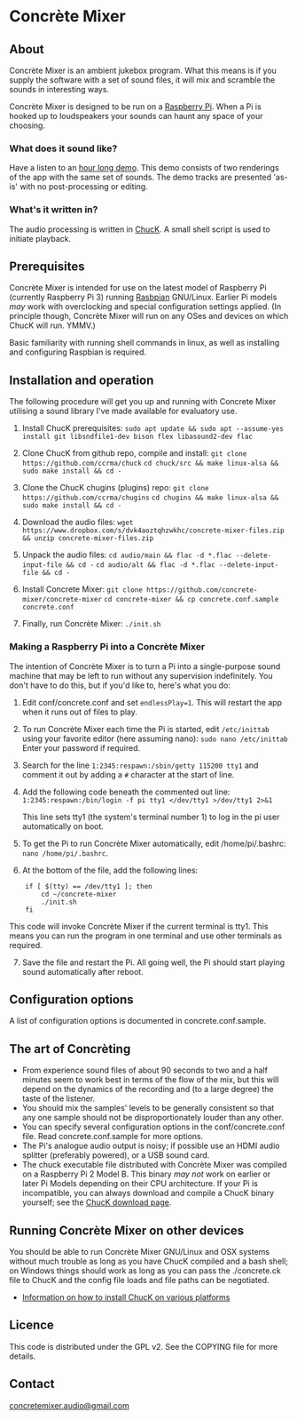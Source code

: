 # Concrète Mixer

## About

Concrète Mixer is an ambient jukebox program. What this means is if you supply the software with a set of sound files, it will mix and scramble the sounds in interesting ways.

Concrète Mixer is designed to be run on a [Raspberry Pi](https://www.raspberrypi.org/). When a Pi is hooked up to loudspeakers your sounds can haunt any space of your choosing.

### What does it sound like?

Have a listen to an [hour long demo](https://concrete-mixer.bandcamp.com). This demo consists of two renderings of the app with the same set of sounds. The demo tracks are presented 'as-is' with no post-processing or editing.

### What's it written in?

The audio processing is written in [ChucK](http://chuck.cs.princeton.edu). A small shell script is used to initiate playback.

## Prerequisites

Concrète Mixer is intended for use on the latest model of Raspberry Pi (currently Raspberry Pi 3) running [Rasbpian](https://www.raspbian.org/) GNU/Linux. Earlier Pi models *may* work with overclocking and special configuration settings applied. (In principle though, Concrète Mixer will run on any OSes and devices on which ChucK will run. YMMV.)

Basic familiarity with running shell commands in linux, as well as installing and configuring Raspbian is required.

## Installation and operation

The following procedure will get you up and running with Concrete Mixer utilising a sound library I've made available for evaluatory use.

1. Install ChucK prerequisites:
```sudo apt update && sudo apt --assume-yes install git libsndfile1-dev bison flex libasound2-dev flac```

2. Clone ChucK from github repo, compile and install:
```git clone https://github.com/ccrma/chuck```
```cd chuck/src && make linux-alsa && sudo make install && cd -```

3. Clone the ChucK chugins (plugins) repo:
```git clone https://github.com/ccrma/chugins```
```cd chugins && make linux-alsa && sudo make install && cd -```

4. Download the audio files:
```wget https://www.dropbox.com/s/dvk4aoztqhzwkhc/concrete-mixer-files.zip && unzip concrete-mixer-files.zip```

5. Unpack the audio files:
```cd audio/main && flac -d *.flac --delete-input-file && cd -```
```cd audio/alt && flac -d *.flac --delete-input-file && cd -```

6. Install Concrete Mixer:
```git clone https://github.com/concrete-mixer/concrete-mixer```
```cd concrete-mixer && cp concrete.conf.sample concrete.conf```

7. Finally, run Concrète Mixer:
```./init.sh```

### Making a Raspberry Pi into a Concrète Mixer

The intention of Concrète Mixer is to turn a Pi into a single-purpose sound machine that may be left to run without any supervision indefinitely. You don't have to do this, but if you'd like to, here's what you do:

1. Edit conf/concrete.conf and set ``endlessPlay=1``. This will restart the app when it runs out of files to play.
2. To run Concrète Mixer each time the Pi is started, edit ``/etc/inittab`` using your favorite editor (here assuming nano):
    ``sudo nano /etc/inittab``
    Enter your password if required.
3. Search for the line ``1:2345:respawn:/sbin/getty 115200 tty1`` and comment it out by adding a ``#`` character at the start of line.
4. Add the following code beneath the commented out line: ``1:2345:respawn:/bin/login -f pi tty1 </dev/tty1 >/dev/tty1 2>&1``

    This line sets tty1 (the system's terminal number 1) to log in the pi user automatically on boot.

5. To get the Pi to run Concrète Mixer automatically, edit /home/pi/.bashrc:
    ``nano /home/pi/.bashrc``.

6. At the bottom of the file, add the following lines:
```
    if [ $(tty) == /dev/tty1 ]; then
        cd ~/concrete-mixer
        ./init.sh
    fi
```
This code will invoke Concrète Mixer if the current terminal is tty1. This means you can run the program in one terminal and use other terminals as required.

7. Save the file and restart the Pi. All going well, the Pi should start playing sound automatically after reboot.

## Configuration options

A list of configuration options is documented in concrete.conf.sample.

## The art of Concrèting

* From experience sound files of about 90 seconds to two and a half minutes seem to work best in terms of the flow of the mix, but this will depend on the dynamics of the recording and (to a large degree) the taste of the listener.
* You should mix the samples' levels to be generally consistent so that any one sample should not be disproportionately louder than any other.
* You can specify several configuration options in the conf/concrete.conf file. Read concrete.conf.sample for more options.
* The Pi's analogue audio output is noisy; if possible use an HDMI audio splitter (preferably powered), or a USB sound card.
* The chuck executable file distributed with Concrète Mixer was compiled on a Raspberry Pi 2 Model B. This binary *may not* work on earlier or later Pi Models depending on their CPU architecture. If your Pi is incompatible, you can always download and compile a ChucK binary yourself; see the [ChucK download page](http://chuck.cs.princeton.edu/release/).

## Running Concrète Mixer on other devices

You should be able to run Concrète Mixer GNU/Linux and OSX systems without much trouble as long as you have ChucK compiled and a bash shell; on Windows things should work as long as you can pass the ./concrete.ck file to ChucK and the config file loads and file paths can be negotiated.
* [Information on how to install ChucK on various platforms](http://chuck.cs.princeton.edu/release)

## Licence

This code is distributed under the GPL v2. See the COPYING file for more details.

## Contact
<concretemixer.audio@gmail.com>
